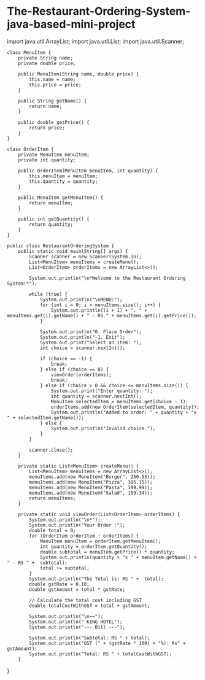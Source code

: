 # The-Restaurant-Ordering-System-java-based-mini-project

import java.util.ArrayList;
	import java.util.List;
	import java.util.Scanner;


	class MenuItem {
	    private String name;
	    private double price;

	    public MenuItem(String name, double price) {
	        this.name = name;
	        this.price = price;
	    }

	    public String getName() {
	        return name;
	    }

	    public double getPrice() {
	        return price;
	    }
	}

	class OrderItem {
	    private MenuItem menuItem;
	    private int quantity;

	    public OrderItem(MenuItem menuItem, int quantity) {
	        this.menuItem = menuItem;
	        this.quantity = quantity;
	    }

	    public MenuItem getMenuItem() { 
	        return menuItem;
	    }

	    public int getQuantity() {
	        return quantity;
	    }
	}

	public class RestaurantOrderingSystem {
		public static void main(String[] args) {
	        Scanner scanner = new Scanner(System.in);
	        List<MenuItem> menuItems = createMenu();
	        List<OrderItem> orderItems = new ArrayList<>();

	        System.out.println("\n*Welcome to the Restaurant Ordering System!*");

	        while (true) {
	            System.out.println("\nMENU:");
	            for (int i = 0; i < menuItems.size(); i++) {
	                System.out.println((i + 1) + ". " + menuItems.get(i).getName() + " - RS." + menuItems.get(i).getPrice());
	            }

	            System.out.println("0. Place Order");
	            System.out.println("-1. Exit");
	            System.out.print("Select an item: ");
	            int choice = scanner.nextInt();

	            if (choice == -1) {
	                break;
	            } else if (choice == 0) {
	                viewOrder(orderItems);
	                break;
	            } else if (choice > 0 && choice <= menuItems.size()) {
	                System.out.print("Enter quantity: ");
	                int quantity = scanner.nextInt();
	                MenuItem selectedItem = menuItems.get(choice - 1);
	                orderItems.add(new OrderItem(selectedItem, quantity));
	                System.out.println("Added to order: " + quantity + "x " + selectedItem.getName());
	            } else {
	                System.out.println("Invalid choice.");
	            }
	        }

	        scanner.close();
	    }

	    private static List<MenuItem> createMenu() {
	        List<MenuItem> menuItems = new ArrayList<>();
	        menuItems.add(new MenuItem("Burger", 250.55));
	        menuItems.add(new MenuItem("Pizza", 395.15));
	        menuItems.add(new MenuItem("Pasta", 199.99));
	        menuItems.add(new MenuItem("Salad", 159.34));
	        return menuItems;
	    }

	    private static void viewOrder(List<OrderItem> orderItems) {
	    	System.out.println("\n*");
	        System.out.println("Your Order :");
	        double total = 0;
	        for (OrderItem orderItem : orderItems) {
	            MenuItem menuItem = orderItem.getMenuItem();
	            int quantity = orderItem.getQuantity();
	            double subtotal = menuItem.getPrice() * quantity;
	            System.out.println(quantity + "x " + menuItem.getName() + " - RS " +  subtotal);
	            total += subtotal;
	        }
	        System.out.println("The Total is: RS " +  total);
	        double gstRate = 0.10;
	        double gstAmount = total * gstRate;
	        
	        // Calculate the total cost including GST
	        double totalCostWithGST = total + gstAmount;
	        
	        System.out.println("\n~~");
	        System.out.println(" KING HOTEL");
	        System.out.println("--- Bill ---");
	        
	        System.out.println("Subtotal: RS " + total);
	        System.out.println("GST (" + (gstRate * 100) + "%): Rs" + gstAmount);
	        System.out.println("Total: RS " + totalCostWithGST);
	    }
	   
	

}
